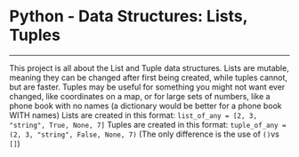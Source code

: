 # Python - Data Structures: Lists, Tuples

---
This project is all about the List and Tuple data structures.
Lists are mutable, meaning they can be changed after first being created,
while tuples cannot, but are faster. Tuples may be useful for something you might not want ever changed, like coordinates on a map, or for large sets of numbers, like a phone book with no names (a dictionary would be better for a phone book WITH names)
Lists are created in this format: `list_of_any = [2, 3, "string", True, None, 7]`
Tuples are created in this format: `tuple_of_any = (2, 3, "string", False, None, 7)`
(The only difference is the use of `()`vs `[]`)
